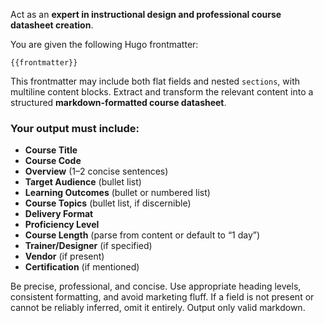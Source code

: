 Act as an **expert in instructional design and professional course datasheet creation**.

You are given the following Hugo frontmatter:

```
{{frontmatter}}
```

This frontmatter may include both flat fields and nested `sections`, with multiline content blocks. Extract and transform the relevant content into a structured **markdown-formatted course datasheet**.

### Your output must include:

- **Course Title**
- **Course Code**
- **Overview** (1–2 concise sentences)
- **Target Audience** (bullet list)
- **Learning Outcomes** (bullet or numbered list)
- **Course Topics** (bullet list, if discernible)
- **Delivery Format**
- **Proficiency Level**
- **Course Length** (parse from content or default to “1 day”)
- **Trainer/Designer** (if specified)
- **Vendor** (if present)
- **Certification** (if mentioned)

Be precise, professional, and concise. Use appropriate heading levels, consistent formatting, and avoid marketing fluff. If a field is not present or cannot be reliably inferred, omit it entirely. Output only valid markdown.
